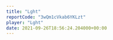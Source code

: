 ```yaml
---
title: "Lght"
reportCode: "3wQm1cVkab6YKLzt"
player: "Lght"
date: 2021-09-26T18:56:24.204000+00:00
---
```

